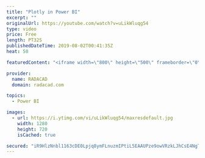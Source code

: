 ```yaml
---
title: "Plotly in Power BI"
excerpt: ""
originalUrl: https://youtube.com/watch?v=uLikWluqg54
type: video
price: Free
length: PT32S
publishedDateTime: 2019-08-02T00:41:35Z
heat: 50

featuredContent: "<iframe width=\"800\" height=\"500\" frameborder=\"0\" src=\"https://www.youtube.com/embed/uLikWluqg54\" allow=\"accelerometer; autoplay; encrypted-media; gyroscope; picture-in-picture\" allowfullscreen></iframe>"

provider:
  name: RADACAD
  domain: radacad.com

topics:
  - Power BI

images:
  - url: https://i.ytimg.com/vi/uLikWluqg54/maxresdefault.jpg
    width: 1280
    height: 720
    isCached: true

secured: "iR9HlzNnbl1163cDE0Lpjq8ymFLnuzmIPtiL5EAAUPze9owVRzkLJhCsE4NgT7K2BLsEQrOWk52IXpYvD+u36Uav7XDtblKpAWi631m3dLBKRzNbeSydxuctZSN0zQODO/ugSuEUdhUXkU9nTB9Tbe5hrfR8jKIsMqG8sAeue0nx2Cm5hxbYE69Oig/SvsecVGgLVOQqZtlyQLiiLxiBwhgBuHuEmnwdmH4psNivTssXKgpqcO+3g0DLvUtsLh7Tfz9HltoiUoxSHfdzXrH0YlaFAw4hcCpygdJhH/7HpoEz8NrW4mXVpQhbOMH+/ZjHl/WPVVQundFu3ym1vrPRzP1zWFPCMPgKuO6CxN4zVZZgo9mtrlGMsEIo9ruYgeUNYyks1ajRlCghPMkfLicURHVOtFn6HcDaihd18dc62p0=;+m0i7cdl0jMu1BQRTDWs8g=="
---
```


